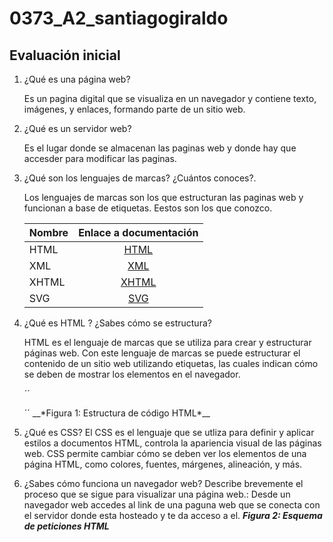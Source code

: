 # 0373_A2_santiagogiraldo
## Evaluación inicial
1. ¿Qué es una página web?

    Es un pagina digital que se visualiza en un navegador y contiene texto, imágenes, y enlaces, formando parte de un sitio web.

2. ¿Qué es un servidor web?

    Es el lugar donde se almacenan las paginas web y donde hay que accesder para modificar las paginas.

3. ¿Qué son los lenguajes de marcas? ¿Cuántos conoces?. 

    Los lenguajes de marcas son los que estructuran las paginas web y funcionan a base de etiquetas. Eestos son los que conozco.

    | Nombre    | Enlace a documentación   | 
    |----------------|:------------:|
    |HTML   |[HTML](https://developer.mozilla.org/en-US/docs/Web/HTML)| 
    |XML    | [XML](https://www.w3.org/XML/)|
    |XHTML  | [XHTML](https://www.w3.org/TR/xhtml1/) |
    |SVG    | [SVG](https://www.w3.org/Graphics/SVG/) |

4. ¿Qué es HTML ? ¿Sabes cómo se estructura?

    HTML es el lenguaje de marcas que se utiliza para crear y estructurar páginas web.
    Con este lenguaje de marcas se puede estructurar el contenido de un sitio web utilizando etiquetas, las cuales indican cómo se deben de mostrar los elementos en el navegador.

    ´´
    <!DOCTYPE html>
    <html lang="en">
    <head>
        <meta charset="UTF-8">
        <meta http-equiv="X-UA-Compatible" content="IE=edge">
        <meta name="viewport" content="width=device-width, initial-scale=1.0">
        <title>Document</title>
    </head>
    <body>
    </body>
    </html>
    ´´
    __*Figura 1: Estructura de código HTML*__
5. ¿Qué es CSS?
    El CSS es el lenguaje que se utliza para definir y aplicar estilos a documentos HTML, controla la apariencia visual de las páginas web. 
    CSS permite cambiar cómo se deben ver los elementos de una página HTML, como colores, fuentes, márgenes, alineación, y más.
6. ¿Sabes cómo funciona un navegador web? Describe brevemente el proceso que se sigue para visualizar una página web.:
    Desde un navegador web accedes al link de una paguna web que se conecta con el servidor donde esta hosteado y te da acceso a el.
    __*Figura 2: Esquema de peticiones HTML*__